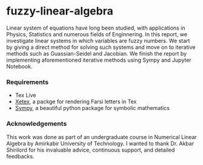 # fuzzy-linear-algebra

Linear system of equations have long been studied, with applications in Physics, Statistics and numerous fields of Enginnering. In this report, we investigate linear systems in which variables are fuzzy numbers. We start by giving a direct method for solving such systems and move on to iterative methods such as Guassian-Seidel and Jacobian. We finish the report by implementing aforementioned iterative methods using Sympy and Jupyter Notebook. 

### Requirements 

- Tex Live 
- [Xetex](https://www.ctan.org/pkg/xetex), a packge for rendering Farsi letters in Tex
- [Sympy](https://www.sympy.org/en/index.html), a beautiful python package for symbolic mathematics 


### Acknowledgements 
This work was done as part of an undergraduate course in Numerical Linear Algebra by Amirkabir University of Technology. I wanted to thank Dr. Akbar Shirilord for his invaluable advice, continuous support, and detailed feedbacks. 



